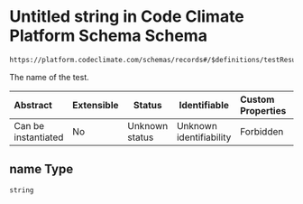 # Untitled string in Code Climate Platform Schema Schema

```txt
https://platform.codeclimate.com/schemas/records#/$definitions/testResult/properties/attributes/properties/name
```

The name of the test.


| Abstract            | Extensible | Status         | Identifiable            | Custom Properties | Additional Properties | Access Restrictions | Defined In                                            |
| :------------------ | ---------- | -------------- | ----------------------- | :---------------- | --------------------- | ------------------- | ----------------------------------------------------- |
| Can be instantiated | No         | Unknown status | Unknown identifiability | Forbidden         | Allowed               | none                | [records.json\*](records.json "open original schema") |

## name Type

`string`
